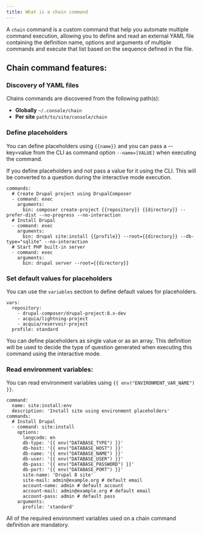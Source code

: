 ```yaml
---
title: What is a chain command
---
```


A `chain` command is a custom command that help you automate multiple command execution, allowing you to define and read an external YAML file containing the definition name, options and arguments of multiple commands and execute that list based on the sequence defined in the file.

## Chain command features:

### Discovery of YAML files
Chains commands are discovered from the following path(s): 
* **Globally** `~/.console/chain` 
* **Per site** `path/to/site/console/chain`

### Define placeholders
You can define placeholders using `{{name}}` and you can pass a --key=value from the CLI as command option `--name=[VALUE]` when executing the command.

If you define placeholders and not pass a value for it using the CLI. This will be converted to a question during the interactive mode execution.
```
commands:
  # Create Drupal project using DrupalComposer
  - command: exec
    arguments:
      bin: composer create-project {{repository}} {{directory}} --prefer-dist --no-progress --no-interaction
  # Install Drupal
  - command: exec
    arguments:
      bin: drupal site:install {{profile}} --root={{directory}} --db-type="sqlite" --no-interaction
  # Start PHP built-in server
  - command: exec
    arguments:
      bin: drupal server --root={{directory}}
```

### Set default values for placeholders
You can use the `variables` section to define default values for placeholders.
```
vars:
  repository:
    - drupal-composer/drupal-project:8.x-dev
    - acquia/lightning-project
    - acquia/reservoir-project
  profile: standard
```

You can define placeholders as single value or as an array. This definition will be used to decide the type of question generated when executing this command using the interactive mode.

### Read environment variables:
You can read environment variables using `{{ env("ENVIRONMENT_VAR_NAME") }}`.
```
command:
  name: site:install:env
  description: 'Install site using environment placeholders'
commands:
  # Install Drupal
  - command: site:install
    options:
      langcode: en
      db-type: '{{ env("DATABASE_TYPE") }}'
      db-host: '{{ env("DATABASE_HOST") }}'
      db-name: '{{ env("DATABASE_NAME") }}'
      db-user: '{{ env("DATABASE_USER") }}'
      db-pass: '{{ env("DATABASE_PASSWORD") }}'
      db-port: '{{ env("DATABASE_PORT") }}'
      site-name: 'Drupal 8 site'
      site-mail: admin@example.org # default email
      account-name: admin # default account
      account-mail: admin@example.org # default email
      account-pass: admin # default pass
    arguments:
      profile: 'standard'
```
All of the required environment variables used on a chain command definition are mandatory.
